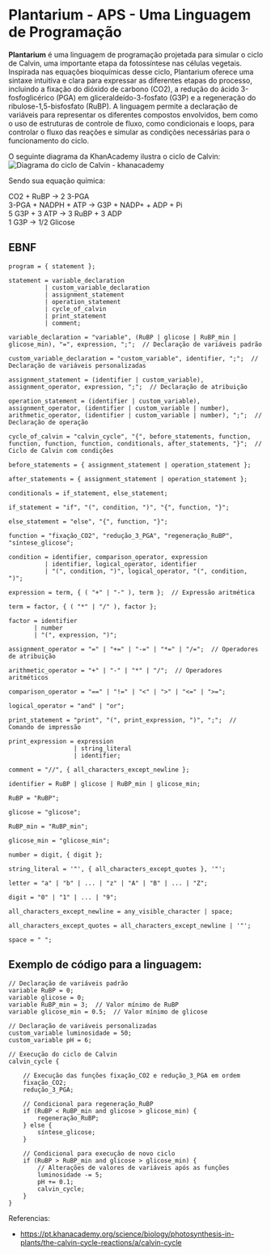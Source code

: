 # Plantarium - APS - Uma Linguagem de Programação 

**Plantarium** é uma linguagem de programação projetada para simular o ciclo de Calvin, uma importante etapa da fotossíntese nas células vegetais. Inspirada nas equações bioquímicas desse ciclo, Plantarium oferece uma sintaxe intuitiva e clara para expressar as diferentes etapas do processo, incluindo a fixação do dióxido de carbono (CO2), a redução do ácido 3-fosfoglicérico (PGA) em gliceraldeído-3-fosfato (G3P) e a regeneração do ribulose-1,5-bisfosfato (RuBP). A linguagem permite a declaração de variáveis para representar os diferentes compostos envolvidos, bem como o uso de estruturas de controle de fluxo, como condicionais e loops, para controlar o fluxo das reações e simular as condições necessárias para o funcionamento do ciclo.

O seguinte diagrama da KhanAcademy ilustra o ciclo de Calvin:
![Diagrama do ciclo de Calvin - khanacademy](https://cdn.kastatic.org/ka-perseus-images/4c9fbc7e4f158fd4bf3e1114e9a7ebe47d08f020.png)

Sendo sua equação química:

CO2 + RuBP -> 2 3-PGA <br>
3-PGA + NADPH + ATP -> G3P + NADP+ + ADP + Pi <br>
5 G3P + 3 ATP -> 3 RuBP + 3 ADP <br>
1 G3P -> 1/2 Glicose <br>

## EBNF
```EBNF
program = { statement };

statement = variable_declaration
          | custom_variable_declaration
          | assignment_statement
          | operation_statement
          | cycle_of_calvin
          | print_statement
          | comment;

variable_declaration = "variable", (RuBP | glicose | RuBP_min | glicose_min), "=", expression, ";";  // Declaração de variáveis padrão

custom_variable_declaration = "custom_variable", identifier, ";";  // Declaração de variáveis personalizadas

assignment_statement = (identifier | custom_variable), assignment_operator, expression, ";";  // Declaração de atribuição

operation_statement = (identifier | custom_variable), assignment_operator, (identifier | custom_variable | number), arithmetic_operator, (identifier | custom_variable | number), ";";  // Declaração de operação

cycle_of_calvin = "calvin_cycle", "{", before_statements, function, function, function, function, conditionals, after_statements, "}";  // Ciclo de Calvin com condições

before_statements = { assignment_statement | operation_statement };

after_statements = { assignment_statement | operation_statement };

conditionals = if_statement, else_statement;

if_statement = "if", "(", condition, ")", "{", function, "}";

else_statement = "else", "{", function, "}";

function = "fixação_CO2", "redução_3_PGA", "regeneração_RuBP", "síntese_glicose";

condition = identifier, comparison_operator, expression
          | identifier, logical_operator, identifier
          | "(", condition, ")", logical_operator, "(", condition, ")";

expression = term, { ( "+" | "-" ), term };  // Expressão aritmética

term = factor, { ( "*" | "/" ), factor };

factor = identifier
       | number
       | "(", expression, ")";

assignment_operator = "=" | "+=" | "-=" | "*=" | "/=";  // Operadores de atribuição

arithmetic_operator = "+" | "-" | "*" | "/";  // Operadores aritméticos

comparison_operator = "==" | "!=" | "<" | ">" | "<=" | ">=";

logical_operator = "and" | "or";

print_statement = "print", "(", print_expression, ")", ";";  // Comando de impressão

print_expression = expression
                  | string_literal
                  | identifier;

comment = "//", { all_characters_except_newline };

identifier = RuBP | glicose | RuBP_min | glicose_min;

RuBP = "RuBP";

glicose = "glicose";

RuBP_min = "RuBP_min";

glicose_min = "glicose_min";

number = digit, { digit };

string_literal = '"', { all_characters_except_quotes }, '"';

letter = "a" | "b" | ... | "z" | "A" | "B" | ... | "Z";

digit = "0" | "1" | ... | "9";

all_characters_except_newline = any_visible_character | space;

all_characters_except_quotes = all_characters_except_newline | '"';

space = " ";
```

## Exemplo de código para a linguagem:

```Plantarium
// Declaração de variáveis padrão
variable RuBP = 0;
variable glicose = 0;
variable RuBP_min = 3;  // Valor mínimo de RuBP
variable glicose_min = 0.5;  // Valor mínimo de glicose

// Declaração de variáveis personalizadas
custom_variable luminosidade = 50;
custom_variable pH = 6;

// Execução do ciclo de Calvin
calvin_cycle {

    // Execução das funções fixação_CO2 e redução_3_PGA em ordem
    fixação_CO2;
    redução_3_PGA;

    // Condicional para regeneração_RuBP
    if (RuBP < RuBP_min and glicose > glicose_min) {
        regeneração_RuBP;
    } else {
        síntese_glicose;
    }

    // Condicional para execução de novo ciclo
    if (RuBP > RuBP_min and glicose > glicose_min) {
        // Alterações de valores de variáveis após as funções
        luminosidade -= 5;
        pH += 0.1;
        calvin_cycle;
    }
}
```

Referencias:

- https://pt.khanacademy.org/science/biology/photosynthesis-in-plants/the-calvin-cycle-reactions/a/calvin-cycle
